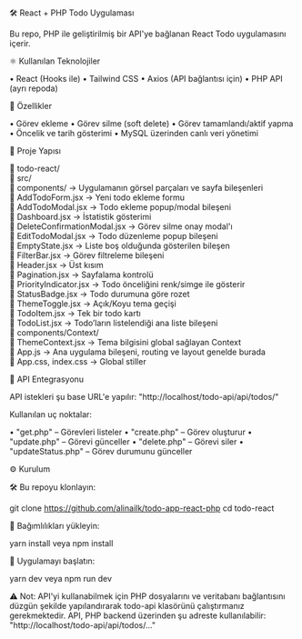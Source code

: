 🛠️ React + PHP Todo Uygulaması

Bu repo, PHP ile geliştirilmiş bir API'ye bağlanan React Todo uygulamasını içerir.

⚛️ Kullanılan Teknolojiler

• React (Hooks ile)
• Tailwind CSS
• Axios (API bağlantısı için)
• PHP API (ayrı repoda)

🚀 Özellikler

• Görev ekleme
• Görev silme (soft delete)
• Görev tamamlandı/aktif yapma
• Öncelik ve tarih gösterimi
• MySQL üzerinden canlı veri yönetimi

📁 Proje Yapısı

📁 todo-react/  
    📁 src/  
        📁 components/ → Uygulamanın görsel parçaları ve sayfa bileşenleri  
            📄 AddTodoForm.jsx → Yeni todo ekleme formu  
            📄 AddTodoModal.jsx → Todo ekleme popup/modal bileşeni  
            📄 Dashboard.jsx → İstatistik gösterimi  
            📄 DeleteConfirmationModal.jsx → Görev silme onay modal'ı  
            📄 EditTodoModal.jsx → Todo düzenleme popup bileşeni  
            📄 EmptyState.jsx → Liste boş olduğunda gösterilen bileşen  
            📄 FilterBar.jsx → Görev filtreleme bileşeni  
            📄 Header.jsx → Üst kısım  
            📄 Pagination.jsx → Sayfalama kontrolü  
            📄 PriorityIndicator.jsx → Todo önceliğini renk/simge ile gösterir  
            📄 StatusBadge.jsx → Todo durumuna göre rozet  
            📄 ThemeToggle.jsx → Açık/Koyu tema geçişi  
            📄 TodoItem.jsx → Tek bir todo kartı  
            📄 TodoList.jsx → Todo’ların listelendiği ana liste bileşeni  
        📁 components/Context/  
            📄 ThemeContext.jsx → Tema bilgisini global sağlayan Context  
        📄 App.js → Ana uygulama bileşeni, routing ve layout genelde burada  
        📄 App.css, index.css → Global stiller

🔗 API Entegrasyonu

API istekleri şu base URL'e yapılır:
"http://localhost/todo-api/api/todos/"

Kullanılan uç noktalar:

• "get.php" – Görevleri listeler
• "create.php" – Görev oluşturur
• "update.php" – Görevi günceller
• "delete.php" – Görevi siler
• "updateStatus.php" – Görev durumunu günceller

⚙️ Kurulum

🛠️ Bu repoyu klonlayın:

git clone https://github.com/alinailk/todo-app-react-php
cd todo-react

🔧 Bağımlılıkları yükleyin:

yarn install veya npm install

🚀 Uygulamayı başlatın:

yarn dev veya npm run dev

⚠️ Not: API'yi kullanabilmek için PHP dosyalarını ve veritabanı bağlantısını düzgün şekilde yapılandırarak todo-api klasörünü çalıştırmanız gerekmektedir. API, PHP backend üzerinden şu adreste kullanılabilir:
"http://localhost/todo-api/api/todos/..."